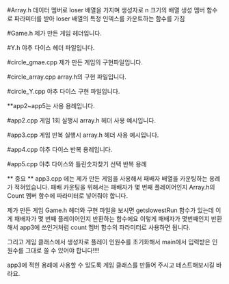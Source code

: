 
#Array.h
데이터 멤버로 loser 배열을 가지며 생성자로 n 크기의 배열 생성
멤버 함수로 파라미터를 받아 loser 배열의 특정 인덱스를 카운트하는 함수를 가짐

#Game.h
제가 만든 게임 헤더입니다.

#Y.h
야추 다이스 헤더 파일입니다.

#circle_gmae.cpp
제가 만든 게임의 구현파일입니다.

#circle_array.cpp
array.h의 구현 파일입니다.

#circle_Y.cpp 
야추 다이스 구현 파일입니다.

**app2~app5는 사용 용례입니다.

#app2.cpp
게임 1회 실행시 array.h 헤더 사용 예시입니다.

#app3.cpp
게임 반복 실행시 array.h 헤더 사용 예시입니다.

#app4.cpp
야추 다이스 반복 용례입니다.

#app5.cpp
야추 다이스와 틀린숫자찾기 선택 반복 용례


** 중요 **
app3.cpp 에는 제가 만든 게임을 사용해서 패배자 배열을 카운팅하는 용례가 적혀있습니다.
패배 카운팅을 위해서는 패배자가 몇 번째 플레이어인지 Array.h의 Count 멤버 함수에 파라미터로 넣어줘야 합니다.

제가 만든 게임 Game.h 헤더와 구현 파일을 보시면 getslowestRun 함수가 있는데 이게 패배자가 몇 번째 플레이어인지 반환하는 함수에요
이렇게 패배자가 몇번째인지 반환해서 app3에 쓰인거처럼 count 멤버 함수의 파라미터로 사용하면 됩니다.

그리고 게임 클래스에서 생성자로 플레이 인원수를 초기화해서 main에서 입력받은 인원수를 그대로 쓸 수 있어야 합니다!!!!

app3에 적힌 용례에 사용할 수 있도록 게임 클래스를 만들어 주시고 테스트해보시길 바라요.
